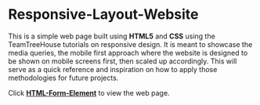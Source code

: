 # Responsive-Layout-Website

This is a simple web page built using **HTML5** and **CSS** using the TeamTreeHouse tutorials on responsive design. It is meant to showcase the media queries, the mobile first approach where the website is designed to be shown on mobile screens first, then scaled up accordingly. This will serve as a quick reference and inspiration on how to apply those methodologies for future projects.

Click <a href="https://f54vnfg.github.io/Responsive-Layout-Website/"> <strong>HTML-Form-Element</strong></a> to view the web page.
